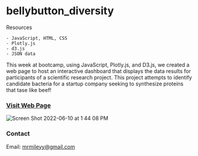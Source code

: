 # bellybutton_diversity

Resources

    - JavaScript, HTML, CSS
    - Plotly.js
    - d3.js
    - JSON data
    
This week at bootcamp, using JavaScript, Plotly.js, and D3.js, we created a web page to host an interactive dashboard that displays the data results for participants of a scientific research project.  This project attempts to identify candidate bacteria for a startup company seeking to synthesize proteins that tase like beef!

### [Visit Web Page](https://m-miley.github.io/bellybutton_diversity/)

![Screen Shot 2022-06-10 at 1 44 08 PM](https://user-images.githubusercontent.com/100544761/173130488-d6644440-31d5-4d79-a45a-0ca043193bfd.png)

### Contact

Email: mrmileyy@gmail.com
